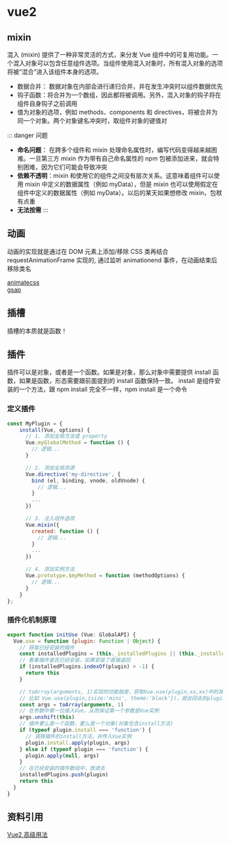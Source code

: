 # vue2

## mixin

混入 (mixin) 提供了一种非常灵活的方式，来分发 Vue 组件中的可复用功能。一个混入对象可以包含任意组件选项。当组件使用混入对象时，所有混入对象的选项将被“混合”进入该组件本身的选项。

- 数据合并： 数据对象在内部会进行递归合并，并在发生冲突时以组件数据优先
- 钩子函数：将合并为一个数组，因此都将被调用。另外，混入对象的钩子将在组件自身钩子之前调用
- 值为对象的选项，例如 methods、components 和 directives，将被合并为同一个对象。两个对象键名冲突时，取组件对象的键值对

::: danger 问题

- **命名问题**： 在跨多个组件和 mixin 处理命名属性时，编写代码变得越来越困难。一旦第三方 mixin 作为带有自己命名属性的 npm 包被添加进来，就会特别困难，因为它们可能会导致冲突
- **依赖不透明**：mixin 和使用它的组件之间没有层次关系。这意味着组件可以使用 mixin 中定义的数据属性（例如 myData），但是 mixin 也可以使用假定在组件中定义的数据属性（例如 myData）。以后的某天如果想修改 mixin，包袱有点重
- **无法按需**
  :::

## 动画

动画的实现就是通过在 DOM 元素上添加/移除 CSS 类再结合 requestAnimationFrame 实现的, 通过监听 animationend 事件，在动画结束后移除类名

<a href="https://animatecss.node.org.cn/" target="_blank"  style="display: block">animatecss</a>
<a href="https://gsap.com/" target="_blank"  style="display: block">gsap</a>

## 插槽

插槽的本质就是函数！

## 插件

插件可以是对象，或者是一个函数。如果是对象，那么对象中需要提供 install 函数，如果是函数，形态需要跟前面提到的 install 函数保持一致。
install 是组件安装的一个方法，跟 npm install 完全不一样，npm install 是一个命令

### 定义插件

```js
const MyPlugin = {
    install(Vue, options) {
      // 1. 添加全局方法或 property
      Vue.myGlobalMethod = function () {
        // 逻辑...
      }

      // 2. 添加全局资源
      Vue.directive('my-directive', {
        bind (el, binding, vnode, oldVnode) {
          // 逻辑...
        }
        ...
      })

      // 3. 注入组件选项
      Vue.mixin({
        created: function () {
          // 逻辑...
        }
        ...
      })

      // 4. 添加实例方法
      Vue.prototype.$myMethod = function (methodOptions) {
        // 逻辑...
      }
    }
};

```

### 插件化机制原理

```js
export function initUse (Vue: GlobalAPI) {
  Vue.use = function (plugin: Function | Object) {
    // 获取已经安装的插件
    const installedPlugins = (this._installedPlugins || (this._installedPlugins = []))
    // 看看插件是否已经安装，如果安装了直接返回
    if (installedPlugins.indexOf(plugin) > -1) {
      return this
    }

    // toArray(arguments, 1)实现的功能就是，获取Vue.use(plugin,xx,xx)中的其他参数。
    // 比如 Vue.use(plugin,{size:'mini', theme:'black'})，就会回去到plugin意外的参数
    const args = toArray(arguments, 1)
    // 在参数中第一位插入Vue，从而保证第一个参数是Vue实例
    args.unshift(this)
    // 插件要么是一个函数，要么是一个对象(对象包含install方法)
    if (typeof plugin.install === 'function') {
      // 调用插件的install方法，并传入Vue实例
      plugin.install.apply(plugin, args)
    } else if (typeof plugin === 'function') {
      plugin.apply(null, args)
    }
    // 在已经安装的插件数组中，放进去
    installedPlugins.push(plugin)
    return this
  }
}
```




## 资料引用

<a href="https://y03l2iufsbl.feishu.cn/docx/Nw95dajtyogDCcx0P9Zc4GRWn5g" target="_blank"  style="display: block">Vue2 高级用法</a>
